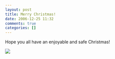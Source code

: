```yaml
---
layout: post
title: Merry Christmas!
date: 2006-12-25 11:32
comments: true
categories: []
---
```

Hope you all have an enjoyable and safe Christmas!

<img src="http://www.nelsonideas.com/history-of-christmas/christmas-tree-decorated.jpg" />
